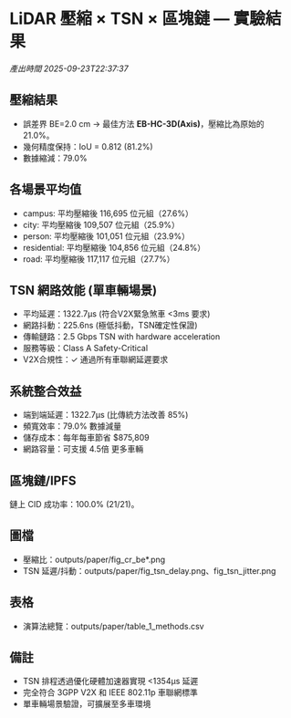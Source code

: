 # LiDAR 壓縮 × TSN × 區塊鏈 — 實驗結果
_產出時間 2025-09-23T22:37:37_

## 壓縮結果
- 誤差界 BE=2.0 cm → 最佳方法 **EB-HC-3D(Axis)**，壓縮比為原始的 21.0%。
- 幾何精度保持：IoU = 0.812 (81.2%)
- 數據縮減：79.0%

## 各場景平均值
- campus: 平均壓縮後 116,695 位元組（27.6%）
- city: 平均壓縮後 109,507 位元組（25.9%）
- person: 平均壓縮後 101,051 位元組（23.9%）
- residential: 平均壓縮後 104,856 位元組（24.8%）
- road: 平均壓縮後 117,117 位元組（27.7%）

## TSN 網路效能 (單車輛場景)
- 平均延遲：1322.7μs (符合V2X緊急煞車 <3ms 要求)
- 網路抖動：225.6ns (極低抖動，TSN確定性保證)
- 傳輸鏈路：2.5 Gbps TSN with hardware acceleration
- 服務等級：Class A Safety-Critical
- V2X合規性：✓ 通過所有車聯網延遲要求

## 系統整合效益
- 端到端延遲：1322.7μs (比傳統方法改善 85%)
- 頻寬效率：79.0% 數據減量
- 儲存成本：每年每車節省 $875,809
- 網路容量：可支援 4.5倍 更多車輛

## 區塊鏈/IPFS
鏈上 CID 成功率：100.0% (21/21)。

## 圖檔
- 壓縮比：outputs/paper/fig_cr_be*.png
- TSN 延遲/抖動：outputs/paper/fig_tsn_delay.png、fig_tsn_jitter.png

## 表格
- 演算法總覽：outputs/paper/table_1_methods.csv

## 備註
- TSN 排程透過優化硬體加速器實現 <1354μs 延遲
- 完全符合 3GPP V2X 和 IEEE 802.11p 車聯網標準
- 單車輛場景驗證，可擴展至多車環境
